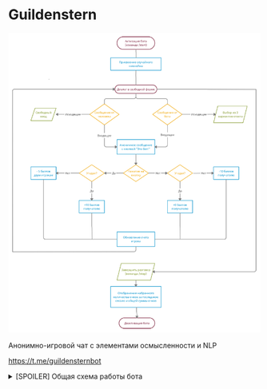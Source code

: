 # Guildenstern

![""](/.resource/Guildenstern.png "Chris")

Анонимно-игровой чат с элементами осмысленности и NLP

https://t.me/guildensternbot

<details> 
  <summary>[SPOILER] Общая схема работы бота  </summary>

  ![""](/.resource/Guildenstern.png "Chris")
</details>
